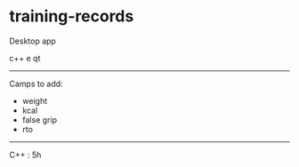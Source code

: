 # training-records


Desktop app

c++ e qt


---------
Camps to add:
* weight
* kcal
* false grip
* rto
------
C++ : 5h
